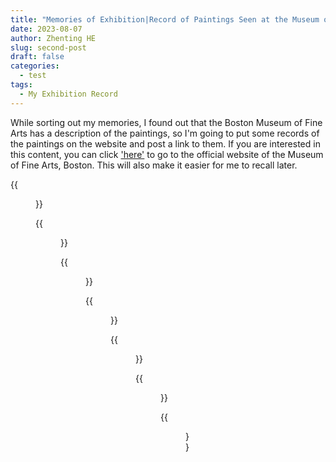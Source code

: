 ```yaml
---
title: "Memories of Exhibition|Record of Paintings Seen at the Museum of Fine Arts, Boston"
date: 2023-08-07
author: Zhenting HE
slug: second-post
draft: false
categories:
  - test
tags:
  - My Exhibition Record
---
```

While sorting out my memories, I found out that the Boston Museum of Fine Arts has a description of the paintings, so I'm going to put some records of the paintings on the website and post a link to them. If you are interested in this content, you can click <a href='https://collections.mfa.org/advancedsearch;jsessionid=7789F17F27257FC632ACCAEA86A506B0/' target="_blank">'here'</a > to go to the official website of the Museum of Fine Arts, Boston. This will also make it easier for me to recall later.

{{<figure src="/images/Where Do We Come From? What Are We?.jpg" title="Where Do We Come From? What Are We? Where Are We Going?, Paul Gauguin, 1897-98" width="720">}}


{{<figure src="/images/Summer Night's Dream.jpg" title="Summer Night's Dream, Edvard Munch, 1893" width="360">}}

{{<figure src="/images/Ravine.jpg" title="Ravine, Vincent Van Gogh, 1889" width="360">}}

{{<figure src="/images/Ballet Dancer with Arms Crossed.jpg" title="Ballet Dancer with Arms Crossed, Edar Degas, About 1872" width="360">}}

{{<figure src="/images/Street Singer.jpg" title="Street Singer, Edouard Manet, about 1862" width="360">}}

{{<figure src="/images/Portrait of a Woman.jpg" title="Portrait of a Woman, Pablo Picasso, 1910" width="360">}}

{{<figure src="/images/Fernande Olivier.jpg" title="Fernande Olivier, Pablo Picasso, 1905-19069" width="360">}}
